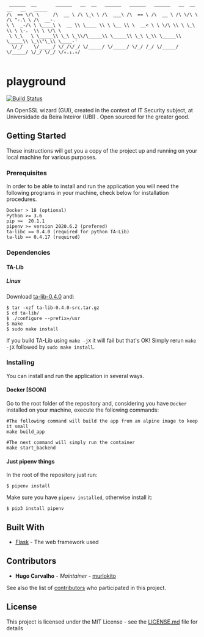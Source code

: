 ```
 ______  __       ______   __  __   ______   ______   ______   __  __   __   __   _____    
/\  == \/\ \     /\  __ \ /\ \_\ \ /\  ___\ /\  == \ /\  __ \ /\ \/\ \ /\ "-.\ \ /\  __-.  
\ \  _-/\ \ \____\ \  __ \\ \____ \\ \ \__ \\ \  __< \ \ \/\ \\ \ \_\ \\ \ \-.  \\ \ \/\ \ 
 \ \_\   \ \_____\\ \_\ \_\\/\_____\\ \_____\\ \_\ \_\\ \_____\\ \_____\\ \_\\"\_\\ \____-'
  \/_/    \/_____/ \/_/\/_/ \/_____/ \/_____/ \/_/ /_/ \/_____/ \/_____/ \/_/ \/_/ \/₀.₁.₀/ 
                                                                                           
```

# playground
[![Build Status](https://api.cirrus-ci.com/github/murlokito/playground.svg)](https://cirrus-ci.com/github/murlokito/playground)

An OpenSSL wizard (GUI), created in the context of IT Security subject, at Universidade da Beira Inteiror (UBI) . Open sourced for the greater good.

## Getting Started

These instructions will get you a copy of the project up and running on your local machine for various purposes.

### Prerequisites

In order to be able to install and run the application you will need the following programs in your machine, check below for installation procedures.

```
Docker > 18 (optional)
Python >= 3.6
pip >=  20.1.1
pipenv >= version 2020.6.2 (prefered)
ta-libc == 0.4.0 (required for python TA-Lib)
ta-lib == 0.4.17 (required)
```

### Dependencies

#### TA-Lib

##### Linux

Download [ta-lib-0.4.0](http://prdownloads.sourceforge.net/ta-lib/ta-lib-0.4.0-src.tar.gz) and:

```
$ tar -xzf ta-lib-0.4.0-src.tar.gz
$ cd ta-lib/
$ ./configure --prefix=/usr
$ make
$ sudo make install
```

If you build TA-Lib using `make -jX` it will fail but that's OK! Simply rerun `make -jX` followed by `sudo make install`.

### Installing

You can install and run the application in several ways.

#### Docker [SOON]

Go to the root folder of the repository and, considering you have `Docker` installed on your machine, execute the following commands: 

```
#The following command will build the app from an alpine image to keep it small
make build_app

#The next command will simply run the container
make start_backend
```

#### Just pipenv things

In the root of the repository just run:

```
$ pipenv install
```

Make sure you have `pipenv installed`, otherwise install it:

```
$ pip3 install pipenv
```


## Built With

* [Flask](http://flask.pocoo.org/) - The web framework used

## Contributors

* **Hugo Carvalho** - *Maintainer* - [murlokito](https://github.com/murlokito)

See also the list of [contributors](https://github.com/murlokito/playground/contributors) who participated in this project.

## License

This project is licensed under the MIT License - see the [LICENSE.md](LICENSE.md) file for details